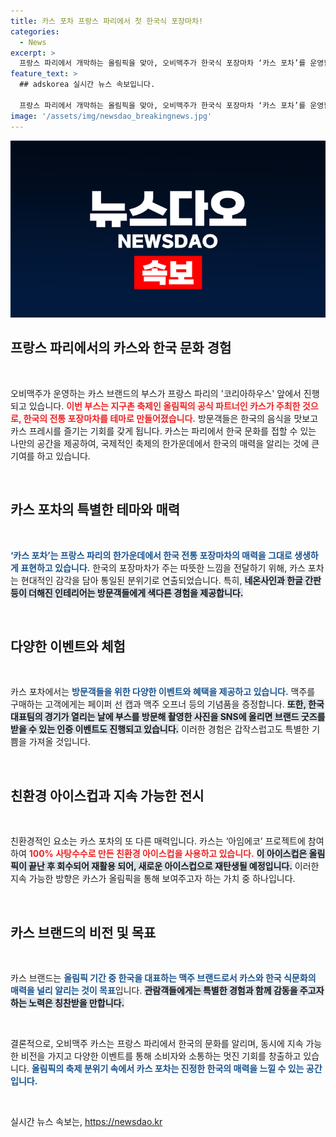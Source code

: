 ```yaml
---
title: 카스 포차 프랑스 파리에서 첫 한국식 포장마차!
categories:
  - News
excerpt: >
  프랑스 파리에서 개막하는 올림픽을 맞아, 오비맥주가 한국식 포장마차 ‘카스 포차’를 운영합니다. 카스 프레시와 한식 콤보를 즐길 수 있는 특별한 공간, 다양한 이벤트와 친환경 아이스컵까지! 전 세계 관람객을 초대합니다.
feature_text: >
  ## adskorea 실시간 뉴스 속보입니다.

  프랑스 파리에서 개막하는 올림픽을 맞아, 오비맥주가 한국식 포장마차 ‘카스 포차’를 운영합니다. 카스 프레시와 한식 콤보를 즐길 수 있는 특별한 공간, 다양한 이벤트와 친환경 아이스컵까지! 전 세계 관람객을 초대합니다.
image: '/assets/img/newsdao_breakingnews.jpg'
---
```


<p><img src="/assets/img/newsdao_breakingnews.jpg" alt="adskorea 속보" /></p>

<h2 data-ke-size="size26">프랑스 파리에서의 카스와 한국 문화 경험</h2>

<p data-ke-size="size16">&nbsp;</p>

<p>오비맥주가 운영하는 카스 브랜드의 부스가 프랑스 파리의 '코리아하우스' 앞에서 진행되고 있습니다. <b><span style="color: #ee2323;">이번 부스는 지구촌 축제인 올림픽의 공식 파트너인 카스가 주최한 것으로, 한국의 전통 포장마차를 테마로 만들어졌습니다.</span></b>  방문객들은 한국의 음식을 맛보고 카스 프레시를 즐기는 기회를 갖게 됩니다. 카스는 파리에서 한국 문화를 접할 수 있는 나만의 공간을 제공하여, 국제적인 축제의 한가운데에서 한국의 매력을 알리는 것에 큰 기여를 하고 있습니다.</p>

<p data-ke-size="size16">&nbsp;</p>

<h2 data-ke-size="size26">카스 포차의 특별한 테마와 매력</h2>

<p data-ke-size="size16">&nbsp;</p>

<p><b><span style="color: #1a5490;">‘카스 포차’는 프랑스 파리의 한가운데에서 한국 전통 포장마차의 매력을 그대로 생생하게 표현하고 있습니다.</span></b> 한국의 포장마차가 주는 따뜻한 느낌을 전달하기 위해, 카스 포차는 현대적인 감각을 담아 통일된 분위기로 연출되었습니다. 특히, <b><span style="background-color: #21538527;">네온사인과 한글 간판 등이 더해진 인테리어는 방문객들에게 색다른 경험을 제공합니다.</span></b> </p>

<p data-ke-size="size16">&nbsp;</p>

<h2 data-ke-size="size26">다양한 이벤트와 체험</h2>

<p data-ke-size="size16">&nbsp;</p>

<p>카스 포차에서는 <b><span style="color: #1a5490;">방문객들을 위한 다양한 이벤트와 혜택을 제공하고 있습니다.</span></b> 맥주를 구매하는 고객에게는 페이퍼 선 캡과 맥주 오프너 등의 기념품을 증정합니다. <b><span style="background-color: #21538527;">또한, 한국 대표팀의 경기가 열리는 날에 부스를 방문해 촬영한 사진을 SNS에 올리면 브랜드 굿즈를 받을 수 있는 인증 이벤트도 진행되고 있습니다.</span></b> 이러한 경험은 갑작스럽고도 특별한 기쁨을 가져올 것입니다.</p>

<p data-ke-size="size16">&nbsp;</p>

<h2 data-ke-size="size26">친환경 아이스컵과 지속 가능한 전시</h2>

<p data-ke-size="size16">&nbsp;</p>

<p>친환경적인 요소는 카스 포차의 또 다른 매력입니다. 카스는 ‘아임에코’ 프로젝트에 참여하여 <b><span style="color: #ee2323;">100% 사탕수수로 만든 친환경 아이스컵을 사용하고 있습니다.</span></b> <b><span style="background-color: #21538527;">이 아이스컵은 올림픽이 끝난 후 회수되어 재활용 되어, 새로운 아이스컵으로 재탄생될 예정입니다.</span></b> 이러한 지속 가능한 방향은 카스가 올림픽을 통해 보여주고자 하는 가치 중 하나입니다.</p>

<p data-ke-size="size16">&nbsp;</p>

<h2 data-ke-size="size26">카스 브랜드의 비전 및 목표</h2>

<p data-ke-size="size16">&nbsp;</p>

<p>카스 브랜드는 <b><span style="color: #1a5490;">올림픽 기간 중 한국을 대표하는 맥주 브랜드로서 카스와 한국 식문화의 매력을 널리 알리는 것이 목표</span></b>입니다. <b><span style="background-color: #21538527;">관람객들에게는 특별한 경험과 함께 감동을 주고자 하는 노력은 칭찬받을 만합니다.</span></b> </p>

<p data-ke-size="size16">&nbsp;</p>

<p>결론적으로, 오비맥주 카스는 프랑스 파리에서 한국의 문화를 알리며, 동시에 지속 가능한 비전을 가지고 다양한 이벤트를 통해 소비자와 소통하는 멋진 기회를 창출하고 있습니다. <b><span style="color: #1a5490;">올림픽의 축제 분위기 속에서 카스 포차는 진정한 한국의 매력을 느낄 수 있는 공간입니다.</span></b></p>

<p data-ke-size="size16">&nbsp;</p>
실시간 뉴스 속보는, <a href="https://newsdao.kr" rel="dofollow">https://newsdao.kr</a>


